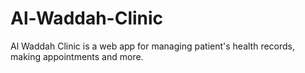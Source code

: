 # Al-Waddah-Clinic
Al Waddah Clinic is a web app for managing patient's health records, making appointments and more.
